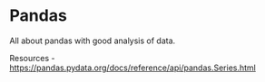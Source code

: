 # Pandas
All about pandas with good analysis of data.

Resources - https://pandas.pydata.org/docs/reference/api/pandas.Series.html


